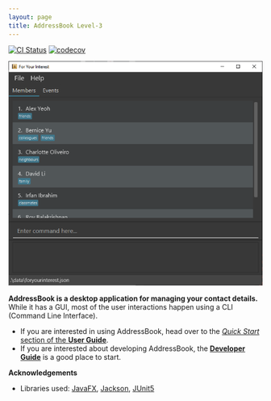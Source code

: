 ```yaml
---
layout: page
title: AddressBook Level-3
---
```


[![CI Status](https://github.com/AY2122S1-CS2103-T16-4/tp/workflows/Java%20CI/badge.svg)](https://github.com/AY2122S1-CS2103-T16-4/tp/actions)
[![codecov](https://codecov.io/AY2122S1-CS2103-T16-4/tp/branch/master/graph/badge.svg)](https://codecov.io/gh/AY2122S1-CS2103-T16-4/tp)

![Ui](images/Ui.png)

**AddressBook is a desktop application for managing your contact details.** While it has a GUI, most of the user interactions happen using a CLI (Command Line Interface).

* If you are interested in using AddressBook, head over to the [_Quick Start_ section of the **User Guide**](UserGuide.html#quick-start).
* If you are interested about developing AddressBook, the [**Developer Guide**](DeveloperGuide.html) is a good place to start.


**Acknowledgements**

* Libraries used: [JavaFX](https://openjfx.io/), [Jackson](https://github.com/FasterXML/jackson), [JUnit5](https://github.com/junit-team/junit5)
